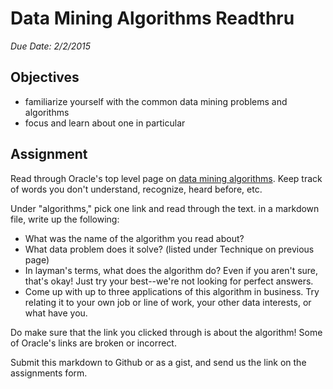 # Data Mining Algorithms Readthru
*Due Date: 2/2/2015*

## Objectives

* familiarize yourself with the common data mining problems and algorithms
* focus and learn about one in particular

## Assignment

Read through Oracle's top level page on [data mining algorithms](http://www.oracle.com/technetwork/database/enterprise-edition/odm-techniques-algorithms-097163.html). Keep track of words you don't understand, recognize, heard before, etc.

Under "algorithms," pick one link and read through the text. in a markdown file, write up the following:

* What was the name of the algorithm you read about?
* What data problem does it solve? (listed under Technique on previous page)
* In layman's terms, what does the algorithm do? Even if you aren't sure, that's okay! Just try your best--we're not looking for perfect answers.
* Come up with up to three applications of this algorithm in business. Try relating it to your own job or line of work, your other data interests, or what have you.

Do make sure that the link you clicked through is about the algorithm! Some of Oracle's links are broken or incorrect.

Submit this markdown to Github or as a gist, and send us the link on the assignments form.
